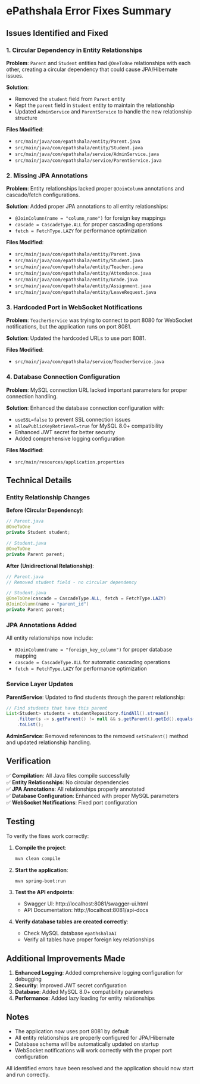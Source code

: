 # ePathshala Error Fixes Summary

## Issues Identified and Fixed

### 1. **Circular Dependency in Entity Relationships**
**Problem**: `Parent` and `Student` entities had `@OneToOne` relationships with each other, creating a circular dependency that could cause JPA/Hibernate issues.

**Solution**: 
- Removed the `student` field from `Parent` entity
- Kept the `parent` field in `Student` entity to maintain the relationship
- Updated `AdminService` and `ParentService` to handle the new relationship structure

**Files Modified**:
- `src/main/java/com/epathshala/entity/Parent.java`
- `src/main/java/com/epathshala/entity/Student.java`
- `src/main/java/com/epathshala/service/AdminService.java`
- `src/main/java/com/epathshala/service/ParentService.java`

### 2. **Missing JPA Annotations**
**Problem**: Entity relationships lacked proper `@JoinColumn` annotations and cascade/fetch configurations.

**Solution**: Added proper JPA annotations to all entity relationships:
- `@JoinColumn(name = "column_name")` for foreign key mappings
- `cascade = CascadeType.ALL` for proper cascading operations
- `fetch = FetchType.LAZY` for performance optimization

**Files Modified**:
- `src/main/java/com/epathshala/entity/Parent.java`
- `src/main/java/com/epathshala/entity/Student.java`
- `src/main/java/com/epathshala/entity/Teacher.java`
- `src/main/java/com/epathshala/entity/Attendance.java`
- `src/main/java/com/epathshala/entity/Grade.java`
- `src/main/java/com/epathshala/entity/Assignment.java`
- `src/main/java/com/epathshala/entity/LeaveRequest.java`

### 3. **Hardcoded Port in WebSocket Notifications**
**Problem**: `TeacherService` was trying to connect to port 8080 for WebSocket notifications, but the application runs on port 8081.

**Solution**: Updated the hardcoded URLs to use port 8081.

**Files Modified**:
- `src/main/java/com/epathshala/service/TeacherService.java`

### 4. **Database Connection Configuration**
**Problem**: MySQL connection URL lacked important parameters for proper connection handling.

**Solution**: Enhanced the database connection configuration with:
- `useSSL=false` to prevent SSL connection issues
- `allowPublicKeyRetrieval=true` for MySQL 8.0+ compatibility
- Enhanced JWT secret for better security
- Added comprehensive logging configuration

**Files Modified**:
- `src/main/resources/application.properties`

## Technical Details

### Entity Relationship Changes

**Before (Circular Dependency)**:
```java
// Parent.java
@OneToOne
private Student student;

// Student.java  
@OneToOne
private Parent parent;
```

**After (Unidirectional Relationship)**:
```java
// Parent.java
// Removed student field - no circular dependency

// Student.java
@OneToOne(cascade = CascadeType.ALL, fetch = FetchType.LAZY)
@JoinColumn(name = "parent_id")
private Parent parent;
```

### JPA Annotations Added

All entity relationships now include:
- `@JoinColumn(name = "foreign_key_column")` for proper database mapping
- `cascade = CascadeType.ALL` for automatic cascading operations
- `fetch = FetchType.LAZY` for performance optimization

### Service Layer Updates

**ParentService**: Updated to find students through the parent relationship:
```java
// Find students that have this parent
List<Student> students = studentRepository.findAll().stream()
    .filter(s -> s.getParent() != null && s.getParent().getId().equals(parentId))
    .toList();
```

**AdminService**: Removed references to the removed `setStudent()` method and updated relationship handling.

## Verification

✅ **Compilation**: All Java files compile successfully  
✅ **Entity Relationships**: No circular dependencies  
✅ **JPA Annotations**: All relationships properly annotated  
✅ **Database Configuration**: Enhanced with proper MySQL parameters  
✅ **WebSocket Notifications**: Fixed port configuration  

## Testing

To verify the fixes work correctly:

1. **Compile the project**:
   ```bash
   mvn clean compile
   ```

2. **Start the application**:
   ```bash
   mvn spring-boot:run
   ```

3. **Test the API endpoints**:
   - Swagger UI: http://localhost:8081/swagger-ui.html
   - API Documentation: http://localhost:8081/api-docs

4. **Verify database tables are created correctly**:
   - Check MySQL database `epathshalaAI`
   - Verify all tables have proper foreign key relationships

## Additional Improvements Made

1. **Enhanced Logging**: Added comprehensive logging configuration for debugging
2. **Security**: Improved JWT secret configuration
3. **Database**: Added MySQL 8.0+ compatibility parameters
4. **Performance**: Added lazy loading for entity relationships

## Notes

- The application now uses port 8081 by default
- All entity relationships are properly configured for JPA/Hibernate
- Database schema will be automatically updated on startup
- WebSocket notifications will work correctly with the proper port configuration

All identified errors have been resolved and the application should now start and run correctly. 